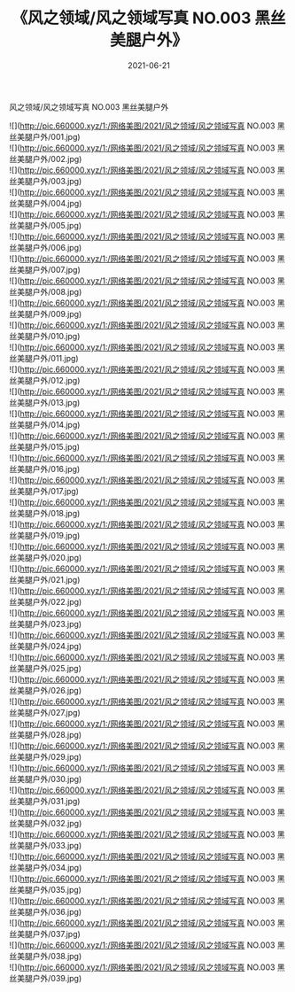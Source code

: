 ﻿---
layout: post
title:  《风之领域/风之领域写真 NO.003 黑丝美腿户外》
date:   2021-06-21
img: http://pic.660000.xyz/1:/网络美图/2021/风之领域/风之领域写真 NO.003 黑丝美腿户外/000.jpg
categories: [美女, 清纯, 唯美]
---

风之领域/风之领域写真 NO.003 黑丝美腿户外

 ![](http://pic.660000.xyz/1:/网络美图/2021/风之领域/风之领域写真 NO.003 黑丝美腿户外/001.jpg) <br>![](http://pic.660000.xyz/1:/网络美图/2021/风之领域/风之领域写真 NO.003 黑丝美腿户外/002.jpg) <br>![](http://pic.660000.xyz/1:/网络美图/2021/风之领域/风之领域写真 NO.003 黑丝美腿户外/003.jpg) <br>![](http://pic.660000.xyz/1:/网络美图/2021/风之领域/风之领域写真 NO.003 黑丝美腿户外/004.jpg) <br>![](http://pic.660000.xyz/1:/网络美图/2021/风之领域/风之领域写真 NO.003 黑丝美腿户外/005.jpg) <br>![](http://pic.660000.xyz/1:/网络美图/2021/风之领域/风之领域写真 NO.003 黑丝美腿户外/006.jpg) <br>![](http://pic.660000.xyz/1:/网络美图/2021/风之领域/风之领域写真 NO.003 黑丝美腿户外/007.jpg) <br>![](http://pic.660000.xyz/1:/网络美图/2021/风之领域/风之领域写真 NO.003 黑丝美腿户外/008.jpg) <br>![](http://pic.660000.xyz/1:/网络美图/2021/风之领域/风之领域写真 NO.003 黑丝美腿户外/009.jpg) <br>![](http://pic.660000.xyz/1:/网络美图/2021/风之领域/风之领域写真 NO.003 黑丝美腿户外/010.jpg) <br>![](http://pic.660000.xyz/1:/网络美图/2021/风之领域/风之领域写真 NO.003 黑丝美腿户外/011.jpg) <br>![](http://pic.660000.xyz/1:/网络美图/2021/风之领域/风之领域写真 NO.003 黑丝美腿户外/012.jpg) <br>![](http://pic.660000.xyz/1:/网络美图/2021/风之领域/风之领域写真 NO.003 黑丝美腿户外/013.jpg) <br>![](http://pic.660000.xyz/1:/网络美图/2021/风之领域/风之领域写真 NO.003 黑丝美腿户外/014.jpg) <br>![](http://pic.660000.xyz/1:/网络美图/2021/风之领域/风之领域写真 NO.003 黑丝美腿户外/015.jpg) <br>![](http://pic.660000.xyz/1:/网络美图/2021/风之领域/风之领域写真 NO.003 黑丝美腿户外/016.jpg) <br>![](http://pic.660000.xyz/1:/网络美图/2021/风之领域/风之领域写真 NO.003 黑丝美腿户外/017.jpg) <br>![](http://pic.660000.xyz/1:/网络美图/2021/风之领域/风之领域写真 NO.003 黑丝美腿户外/018.jpg) <br>![](http://pic.660000.xyz/1:/网络美图/2021/风之领域/风之领域写真 NO.003 黑丝美腿户外/019.jpg) <br>![](http://pic.660000.xyz/1:/网络美图/2021/风之领域/风之领域写真 NO.003 黑丝美腿户外/020.jpg) <br>![](http://pic.660000.xyz/1:/网络美图/2021/风之领域/风之领域写真 NO.003 黑丝美腿户外/021.jpg) <br>![](http://pic.660000.xyz/1:/网络美图/2021/风之领域/风之领域写真 NO.003 黑丝美腿户外/022.jpg) <br>![](http://pic.660000.xyz/1:/网络美图/2021/风之领域/风之领域写真 NO.003 黑丝美腿户外/023.jpg) <br>![](http://pic.660000.xyz/1:/网络美图/2021/风之领域/风之领域写真 NO.003 黑丝美腿户外/024.jpg) <br>![](http://pic.660000.xyz/1:/网络美图/2021/风之领域/风之领域写真 NO.003 黑丝美腿户外/025.jpg) <br>![](http://pic.660000.xyz/1:/网络美图/2021/风之领域/风之领域写真 NO.003 黑丝美腿户外/026.jpg) <br>![](http://pic.660000.xyz/1:/网络美图/2021/风之领域/风之领域写真 NO.003 黑丝美腿户外/027.jpg) <br>![](http://pic.660000.xyz/1:/网络美图/2021/风之领域/风之领域写真 NO.003 黑丝美腿户外/028.jpg) <br>![](http://pic.660000.xyz/1:/网络美图/2021/风之领域/风之领域写真 NO.003 黑丝美腿户外/029.jpg) <br>![](http://pic.660000.xyz/1:/网络美图/2021/风之领域/风之领域写真 NO.003 黑丝美腿户外/030.jpg) <br>![](http://pic.660000.xyz/1:/网络美图/2021/风之领域/风之领域写真 NO.003 黑丝美腿户外/031.jpg) <br>![](http://pic.660000.xyz/1:/网络美图/2021/风之领域/风之领域写真 NO.003 黑丝美腿户外/032.jpg) <br>![](http://pic.660000.xyz/1:/网络美图/2021/风之领域/风之领域写真 NO.003 黑丝美腿户外/033.jpg) <br>![](http://pic.660000.xyz/1:/网络美图/2021/风之领域/风之领域写真 NO.003 黑丝美腿户外/034.jpg) <br>![](http://pic.660000.xyz/1:/网络美图/2021/风之领域/风之领域写真 NO.003 黑丝美腿户外/035.jpg) <br>![](http://pic.660000.xyz/1:/网络美图/2021/风之领域/风之领域写真 NO.003 黑丝美腿户外/036.jpg) <br>![](http://pic.660000.xyz/1:/网络美图/2021/风之领域/风之领域写真 NO.003 黑丝美腿户外/037.jpg) <br>![](http://pic.660000.xyz/1:/网络美图/2021/风之领域/风之领域写真 NO.003 黑丝美腿户外/038.jpg) <br>![](http://pic.660000.xyz/1:/网络美图/2021/风之领域/风之领域写真 NO.003 黑丝美腿户外/039.jpg) <br>